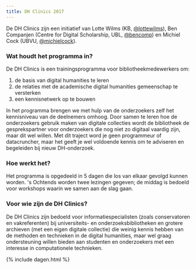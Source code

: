 ```yaml
---
title: DH Clinics 2017
---
```


De DH Clinics zijn een initiatief van Lotte Wilms (KB, [@lottewilms](https://twitter.com/lottewilms)), Ben Companjen (Centre for Digital Scholarship, UBL, [@bencomp](https://twitter.com/bencomp)) en Michiel Cock (UBVU, [@michielcock](https://twitter.com/michielcock)).

### Wat houdt het programma in?
De DH Clinics is een trainingsprogramma voor bibliotheekmedewerkers om:

1. de basis van digital humanities te leren
2. de relaties met de academische digital humanities gemeenschap te versterken
3. een kennisnetwerk op te bouwen

In het programma brengen we met hulp van de onderzoekers zelf het kennisniveau van de deelnemers omhoog. Door samen te leren hoe de onderzoekers gebruik maken van digitale collecties wordt de bibliotheek de gesprekspartner voor onderzoekers die nog niet zo digitaal vaardig zijn, maar dit wel willen. Met dit traject word je geen programmeur of datacruncher, maar het geeft je wel voldoende kennis om te adviseren en begeleiden bij nieuw DH-onderzoek.

### Hoe werkt het?
Het  programma is opgedeeld in 5 dagen die los van elkaar gevolgd kunnen worden. 's Ochtends worden twee lezingen gegeven; de middag is bedoeld voor workshops waarin we samen aan de slag gaan.

### Voor wie zijn de DH Clinics?
De DH Clinics zijn bedoeld voor informatiespecialisten (zoals conservatoren en vakreferenten) bij universiteits- en onderzoeksbibliotheken en grotere archieven (met een eigen digitale collectie) die weinig kennis hebben van de methoden en technieken in de digital humanities, maar wel graag ondersteuning willen bieden aan studenten en onderzoekers met een interesse in computationele technieken. 

{% include dagen.html %}
